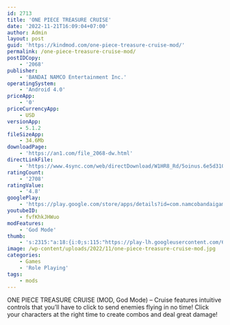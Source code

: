 ```yaml
---
id: 2713
title: 'ONE PIECE TREASURE CRUISE'
date: '2022-11-21T16:09:04+07:00'
author: Admin
layout: post
guid: 'https://kindmod.com/one-piece-treasure-cruise-mod/'
permalink: /one-piece-treasure-cruise-mod/
postIDCopy:
    - '2068'
publisher:
    - 'BANDAI NAMCO Entertainment Inc.'
operatingSystem:
    - 'Android 4.0'
priceApp:
    - '0'
priceCurrencyApp:
    - USD
versionApp:
    - 5.1.2
fileSizeApp:
    - 34.6Mb
downloadPage:
    - 'https://an1.com/file_2068-dw.html'
directLinkFile:
    - 'https://www.4sync.com/web/directDownload/W1HR8_Rd/5oinus.6e5d31092d735e8873c27fae0fc2e56a'
ratingCount:
    - '2708'
ratingValue:
    - '4.8'
googlePlay:
    - 'https://play.google.com/store/apps/details?id=com.namcobandaigames.spmoja010E'
youtubeID:
    - fvfKhkJHWuo
modFeatures:
    - 'God Mode'
thumb:
    - 's:2315:"a:18:{i:0;s:115:"https://play-lh.googleusercontent.com/6apBNRlKp9MCqraWI1fkA4z-InMH1t3uHqkU7jOb0316V3L9h9Gq3UNBoaxWCCwnzyU=w526-h296";i:1;s:114:"https://play-lh.googleusercontent.com/ic6_KaN7I9T_9YkoiMPtTEpAW6PTTmQb2jLHZswiU761UrT9Y-JY_aw9QCemfOzPNw=w526-h296";i:2;s:115:"https://play-lh.googleusercontent.com/uONgvFKmMBcR2Sv8e96zoB0y3vlQ7GnrJqw4t3-NYdkDqXVPIn-S4HT6v4yj_K9UUL4=w526-h296";i:3;s:115:"https://play-lh.googleusercontent.com/W0pr9noe2yvMTQDAA3A5qrk_Ar0u3ANL67ENhGF6kkVBjmiSk5DvMlReCnnrD1EZILg=w526-h296";i:4;s:114:"https://play-lh.googleusercontent.com/pS_NVmGoSKdgYB9Q15b8YHuVnLM4dRo_fWuqclB5iNTLd7iOhkMRsikQyGpzna9Xvw=w526-h296";i:5;s:114:"https://play-lh.googleusercontent.com/0aXFFNuIOvwh4ajEl4H0ppJpj7nYqSV6Jwg34cUSTpD7HcqM3LayVHfayR5D4k0iaA=w526-h296";i:6;s:114:"https://play-lh.googleusercontent.com/ZUbUpPArXiwB9jeNpkE3xDYk4xJ4u6q5QxXe7GlGNXEe4e17tqSHo_1FM9zwpxB6Rw=w526-h296";i:7;s:115:"https://play-lh.googleusercontent.com/waJHdsZkp2H2GCmAkq5gbjsrlZouxKjEP4E4YfFH_sC7EGp1LdcgVY7II-hAGZmCgqE=w526-h296";i:8;s:115:"https://play-lh.googleusercontent.com/6FyF6MCEe8I0zJiVv97-rfmYC6D4n3rcMJbBrl966gZ6s1q20N7Pp6k081zaKprp6uk=w526-h296";i:9;s:115:"https://play-lh.googleusercontent.com/a7mrgRprBqTkCXRMwdcCZGNfobVlqJhqun5yxrODG-98BK1aVMzOAfmO_ZB4IEo85MM=w526-h296";i:10;s:116:"https://play-lh.googleusercontent.com/lgxITXzyZH310tNi9e3sXc8uh5oJJ56StKUsv1DgCuxehf6dyqO1q2skC401TA7Wrkve=w526-h296";i:11;s:115:"https://play-lh.googleusercontent.com/mxZeEAbY-n8MBeygMFgah51OsMX4n6CPgXuXK1tNc1tSSZOOaoeBC6qceDChHgZ3qOs=w526-h296";i:12;s:116:"https://play-lh.googleusercontent.com/rsO-K7IxGgbbAwLb5EcXYaa_HZm1TDpPCfH0A0gYEH6GQSMHeqNGJ4B156mZwsJE2B9P=w526-h296";i:13;s:114:"https://play-lh.googleusercontent.com/zvonZY8yKSbyn3MoHsXmGMbtEdK3bAGKm4n8bekDpnUUrA2AoY7XANKvCsSQUQuJzw=w526-h296";i:14;s:115:"https://play-lh.googleusercontent.com/NnKQruuzsDssY5M2kpNiJfx1TJ3MiqMLVyLO8vGkprMzhAdgeBkiW2RpMRdCIYO5KtQ=w526-h296";i:15;s:115:"https://play-lh.googleusercontent.com/ot2Fnk-nBX_fFg4Xe5b0OI_yHhzFkUbaUOkoNUCzeLU0TFRc5Ar3SlJfMwt1PB0I-VE=w526-h296";i:16;s:115:"https://play-lh.googleusercontent.com/2ioEYsoOQGfahTMhpSTWw3AhNQfh8xEGKXvnzOSxSJ-HGIYJqCk4MkG1Q10iz_Vjb64=w526-h296";i:17;s:114:"https://play-lh.googleusercontent.com/d8teqMHvYhy2hu0XJzSArivyYcnT4iXeHj1OjPOWQpkfCkNGHHPzUuuqa3KxaJycBQ=w526-h296";}";'
image: /wp-content/uploads/2022/11/one-piece-treasure-cruise-mod.jpg
categories:
    - Games
    - 'Role Playing'
tags:
    - mods
---
```


ONE PIECE TREASURE CRUISE (MOD, God Mode) – Cruise features intuitive controls that you’ll have to click to send enemies flying in no time! Click your characters at the right time to create combos and deal great damage!